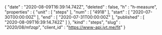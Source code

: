 {
  "date" : "2020-08-09T16:39:14.742Z",
  "deleted" : false,
  "h" : "h-measure",
  "properties" : {
    "unit" : [ "steps" ],
    "num" : [ "4918" ],
    "start" : [ "2020-07-30T00:00:00Z" ],
    "end" : [ "2020-07-31T00:00:00Z" ],
    "published" : [ "2020-08-09T16:39:14.742Z" ]
  },
  "kind" : "steps",
  "slug" : "2020/08/mfzqp",
  "client_id" : "https://www-api.jvt.me/fit"
}

